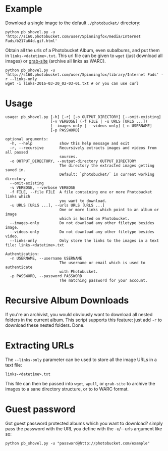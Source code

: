 Example
=======

Download a single image to the default `./photobucket/` directory:

```
python pb_shovel.py -u 'http://s160.photobucket.com/user/Spinningfox/media/Internet Fads/b217a64d.gif.html'
```

Obtain all the urls of a Photobucket Album, even subalbums, and put them in `links-<datetime>.txt`. This url file can be given to `wget` (just download all images) or [grab-site](https://github.com/ludios/grab-site) (archive all links as WARC).

```
python pb_shovel.py -u 'http://s160.photobucket.com/user/Spinningfox/library/Internet Fads' -r --links-only
wget -i links-2016-03-20_02-03-01.txt # or you can use curl
```

Usage
=====

```
usage: pb_shovel.py [-h] [-r] [-o OUTPUT_DIRECTORY] [--omit-existing]
                    [-v VERBOSE] (-f FILE | -u URLS [URLS ...])
                    [--images-only | --videos-only] [-n USERNAME]
                    [-p PASSWORD]

optional arguments:
  -h, --help            show this help message and exit
  -r, --recursive       Recursively extracts images and videos from all passed
                        sources.
  -o OUTPUT_DIRECTORY, --output-directory OUTPUT_DIRECTORY
                        The directory the extracted images getting saved in.
                        Default: `photobucket/` in current working directory
  --omit-existing
  -v VERBOSE, --verbose VERBOSE
  -f FILE, --file FILE  A file containing one or more Photobucket links which
                        you want to download.
  -u URLS [URLS ...], --urls URLS [URLS ...]
                        One or more links which point to an album or image
                        which is hosted on Photobucket.
  --images-only         Do not download any other filetype besides image.
  --videos-only         Do not download any other filetype besides video.
  --links-only          Only store the links to the images in a text file: links-<datetime>.txt

Authentication:
  -n USERNAME, --username USERNAME
                        The username or email which is used to authenticate
                        with Photobucket.
  -p PASSWORD, --password PASSWORD
                        The matching password for your account.

```

Recursive Album Downloads
=========================

If you're an archivist, you would obviously want to download all nested folders in the current
album. This script supports this feature: just add `-r` to download these nested folders. Done.

Extracting URLs
===============

The `--links-only` parameter can be used to store all the image URLs in a text file:

`links-<datetime>.txt`

This file can then be passed into `wget`, `wpull`, or `grab-site` to archive the 
images to a sane directory structure, or to to WARC format.

Guest password
=====================
Got guest password protected albums which you want to download?
simply pass the password with the URL you define with the
-u/--urls argument like so:
```
python pb_shovel.py -u "password@http://photobucket.com/example"
```
